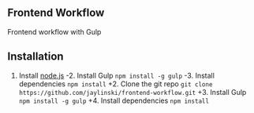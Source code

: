 ##	Frontend Workflow

Frontend workflow with Gulp

## Installation

1. Install [node.js](http://nodejs.org/)
-2. Install Gulp `npm install -g gulp`
-3. Install dependencies `npm install`
+2. Clone the git repo `git clone https://github.com/jaylinski/frontend-workflow.git`
+3. Install Gulp `npm install -g gulp`
+4. Install dependencies `npm install`



